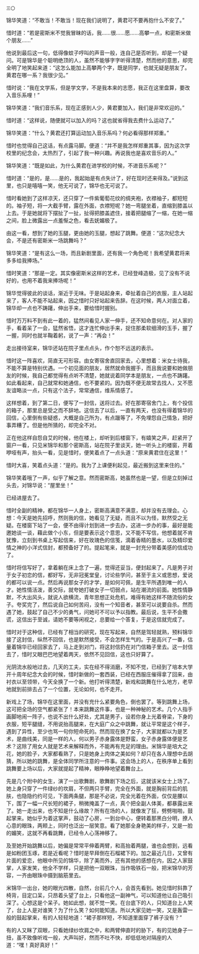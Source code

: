     三〇 

   锦华笑道：“不敢当！不敢当！现在我们说明了，黄君可不要再抱什么不安了。”

   惜时道：“若是密斯米不觉我冒昧的话，我……很……愿……高攀一点，和密斯米做个朋友……”

   他说到最后这一句，低得像蚊子哼叫的声音一般，连自己是否听到，却是一个疑问。可是锦华是个聪明绝顶的人，虽然不能够字字听得清楚，然而他的意思，却完全明了地笑起来道：“这怎么能加上高攀两个字，既是同学，也就无疑是朋友了。黄君在哪一系？我很少见。”

   惜时说：“我在文学系，但是学文学，不是我本来的志愿，我正在这里盘算，要改入音乐系哩！”

   锦华笑道：“我们音乐系，现在正感到人少，黄君要加入，我们是非常欢迎的。”

   惜时道：“这样说，随便就可以加入的吗？这也就省得我去费什么运动了。”

   锦华笑道：“什么？黄君还打算运动加入音乐系吗？何必看得那样郑重。”

   惜时也觉得自己这话，有点露马脚。便道：“并不是我怎样郑重其事，因为这次学校里的纪念会，太热烈了，引起了我一种兴趣。再说我也是喜欢音乐的人。”

   锦华笑道：“既是如此，为什么黄君在进学校的时候，不进音乐系呢？”

   惜时道：“是的，是……是的，我起始是有点失计了，好在现时还来得及。”说到这里，也只是嘻嘻一笑，他无可说了，锦华也无可说了。

   惜时看她到了这样凉天，还只穿了一件紫葡萄花纹的绸夹袍，衣襟袖子，都短短的。袖子短，将一大截手臂，露在外面，衣襟短呢？她一弯腿坐着，直缩到膝盖以上去。于是她就将下摆扯了一扯，扯得把膝盖遮住，接着把腿缩了一缩，在她一缩之间，脸上微露出一点羞惭之色，看去妩媚极了。

   由这一看，想到了她的玉腿，更由她的玉腿，想起了跳舞。便道：“这次纪念大会，不是还有密斯米一场跳舞吗？”

   锦华笑道：“是有这么一场，而且新剧里面，还有我一个角色呢！我希望黄君将来多多给我捧场。”

   惜时笑道：“那是一定。其实像密斯米这样的艺术，已经登峰造极，见了没有不说好的，也用不着我来捧场呢！”

   锦华觉得彼此的谈话，渐近于无味。于是站起身来，牵扯着自己的衣服，主人站起来了，客人不能不站起来，因之惜时只好站起来告辞。在这时候，两人对面立着，锦华却一点也不踌躇，伸出手来，要给惜时握别。

   惜时万万料不到有此一着的，猛然间看见人家一伸手，还不知命意何在。对人家的手，看着呆了一会，猛然省悟，这才连忙伸出手来，捉住那柔软细滑的玉手，握了一握，同时也就半鞠着躬，说了一声：“再会！”

   走出接待室来，锦华还站在院子里点点头，作个恕不远送的表示。

   惜时这一阵喜欢，简直无可形容。由女寄宿舍直回家去，心里想着：米女士待我，不能不算是特别优遇。一个初见面的朋友，居然就命我握手，而且我说要和她做朋友的时候，我自己都觉得有点听不清楚，她就说着同学本是朋友，一点也不踌躇。如此看起来，自己就常和她通信，也不要紧的。因为既不便无故常去找人，又不愿友谊略淡一点，只有这个法子，常常通信，维系情感了。

   这样想着，到了第二日，便写了一封信，送将过去。好在那寄宿舍门上，有个投信的箱子，那里总是受之而不辞地。这信去了以后，一直有两天，也没有得着锦华的回信，心里倒有些疑惑，大概是自己所为，有点躐等了，不免埋怨自己情急，把好事弄糟了。但是他所猜的，却完全不对。

   正在他这样自怨自艾的时候，他在楼上，却听到后楼窗下，有嬉笑之声，赶紧开了窗户一看，只见米锦华和那个密斯高，站在院子里谈天，她一听头上的楼窗，开着咿哑有声，抬头一看，见是惜时，便笑着点了一点头道：“原来黄君住在这里！”

   惜时大喜，笑着点头道：“是的。我为了上课便利起见，最近搬到这里来住的。”

   锦华笑着哦了一声，似乎了解之意。然而密斯高，她虽然也是一望，但是立刻掉过头去，对锦华说：“屋里坐！”

   已经进屋去了。

   惜时全副的精神，都在锦华一人身上，密斯高满意不满意，却并没有去理会。心想：今天是她先招呼，然则我的信，她看见了无疑，而且不以为怪，默然受之无疑。在楼窗下站了一会，便不由得计划到进一步去办，这进一步办的事，最好是能邀她谈一谈，藉此做个小东，但是要表示这个意思，又不能不写信，他想着就不肯犹豫，立刻到书桌上写起信来，好在玫瑰色的信笺，滴着香精的墨水，以及精印爱情之神的小洋式信封，都预备好了的。提起笔来，就是一封充分带着美感的信成功了。

   惜时将信写好了，拿着躺在床上念了一遍，觉得还妥当，便封起来了。凡是男子对于女子初恋的信，都好写，无非冠冕堂皇，讨论些学问，甚至于主义或思想，爱说的都可以说一点。然后再说那女子的才学，是如何可佩，是生平所遇到唯一的人才。她性情活泼，善交际，就夸她打破女子一切弱点，站在潮流的前面。她性情静默，不大出风头，就说人欲横流，青年思想正处危机，难得有她这样不随流俗的女子。夸奖完了，然后说自己如何苦闷，没有一个知音者，甚至可以说要自杀。然而遇了她，鼓起了自己不少的勇气，问她可不可以予以指教。最后说，生平不会撒谎，这信出于至诚，请她不要等闲视之，总要给一个答复，于是这信就完成了。

   惜时对于这种信，已经有了相当的研究，现在写起来，自然是驾轻就熟，预料锦华接了这封信，纵然不回信，也是默然接受，不会怎样生气的。于是高兴了一番，估量着锦华已经回家去了，马上走到对门，将这封信扔在对门信箱子里去。这一封信去了，惜时又眼巴巴地望着两天，依然不见回信，这也只好算了。

   光阴流水般地过去，几天的工夫，实在经不得消磨，不知不觉，已经到了培本大学开十周年纪念大会的时候，惜时新做的一套西装，已经在西服庄催得拿了回来，由衬衣以至领带，今天全换了一个新。他打听得清楚，新戏和跳舞在什么地方，老早地就到前排去占了一个位置，无论如何，也不走开。

   新戏上了场，锦华在这里面，并没有充什么紧要角色，倒也罢了。等到跳舞上场，这可把全场的空气都紧张了！本来跳舞这件事，也是一种神秘的艺术。几个人指手画脚地闹一阵子，也说不出什么好处，尤其是男子，设若你身上光着脊梁，下身的衣服，短平腿缝，不用说抬高腿来，在大庭广众之中跳舞，就让平常是这个样子，遇到了异性，至少也骂一句你短命死的。然而现在换了女子，大家就都以为是艺术，是曲线美，同是一样的人，何以男子赤身露体是野蛮，女子赤身露体便是艺术？这除了用女人就是艺术来解释而外，不能再有充足的理由。米锦华是培大之花，她的脸子，大家都看熟了，只是她身上肉体之美如何？却只在各人理想中去胡猜，所以她的跳舞，是全体同学所注意的一件事。这会场上的人，在秩序单上看到跳舞要上场以后，大家就提起了精神，眼睁睁地望着舞台上。

   先是几个附中的女生，演了一出歌舞剧，歌舞剧下场之后，这就该米女士上场了。她上身只穿了一件绿纱的坎肩，不但两只手臂，完全在外面，就是胸前背后的肌肤，也隐隐约约可见，下面两条腿，那是不必说，完全光着在外面，仅仅是腰以下，围了一幅一尺长短的裙子，稍微掩盖了一点，真个把全副人体美，都暴露出来了。她一走出来，也不知是什么缘故？所有在场的人，就像发了狂，劈劈啪啪，鼓起掌来。她似乎为着这掌声，鼓动了心房，一到台中心，便转着那黑白分明，撩人心意的眼珠，两颊上，同时也泛出一层笑意。看了她那全身艳美的样子，又是一脸的媚笑，这就不再看跳舞，已经令人心荡神移了。

   及至她开始跳舞以后，她偏是常常平伸着两臂，和高抬着两腿，谁也会想到，远看是如粉团玉琢，若是近看呢？惜时是早拜倒在石榴裙下的。加之最近几日，又曾有片面的爱恋，他眼中所见的锦华，除了美而外，还有其他的感想在内，因之人家鼓掌，人家发笑，他全不学样，只是把他一双眼珠，当作吸铁石一般，把米锦华的芳容，一齐由眼珠中摄到脑筋里去。

   米锦华一出台，她的眼光四散，自然，台前几个人，会首先看到。她见惜时斜靠了椅背，目定口呆，只昂着头望了台上，只看他这一副神气，可以知道他让自己吸引深了。心想这是个呆子。她如此想，就不觉一笑。在台底下的人，只知道台上人笑了，台上人是对谁笑？为了什么笑？如何能知道。所以大家见她一笑，又是轰雷一般的鼓起掌来，有的人轻轻地道：“裙子那样短，不知道里面穿了裤子没有？”

   有的人又眯了双眼，只看她绿纱坎肩之中，和两臂伸直时的胁下，有的见她身子一扭，虽不致像听戏一般，大声叫好，然而不吐不快，却低低地对隔座的人道：“嘿！真好真好！”

